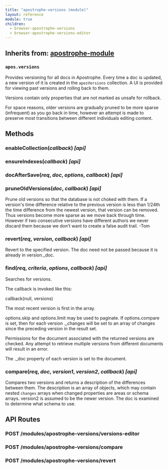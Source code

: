 ```yaml
---
title: "apostrophe-versions (module)"
layout: reference
module: true
children:
  - browser-apostrophe-versions
  - browser-apostrophe-versions-editor
---
```

## Inherits from: [apostrophe-module](../apostrophe-module/index.html)
### `apos.versions`
Provides versioning for all docs in Apostrophe. Every time a doc
is updated, a new version of it is created in the `aposVersions` collection.
A UI is provided for viewing past versions and rolling back to them.

Versions contain only properties that are not marked as unsafe
for rollback.

For space reasons, older versions are gradually pruned to be more sparse
(infrequent) as you go back in time, however an attempt is made to
preserve most transitions between different individuals editing content.


## Methods
### enableCollection(*callback*) *[api]*

### ensureIndexes(*callback*) *[api]*

### docAfterSave(*req*, *doc*, *options*, *callback*) *[api]*

### pruneOldVersions(*doc*, *callback*) *[api]*
Prune old versions so that the database is not choked
with them. If a version's time difference relative to
the previous version is less than 1/24th the time
difference from the newest version, that version can be
removed. Thus versions become more sparse as we move back
through time. However if two consecutive versions have
different authors we never discard them because
we don't want to create a false audit trail. -Tom
### revert(*req*, *version*, *callback*) *[api]*
Revert to the specified version. The doc need not be passed
because it is already in version._doc.
### find(*req*, *criteria*, *options*, *callback*) *[api]*
Searches for versions.

The callback is invoked like this:

callback(null, versions)

The most recent version is first in the array.

options.skip and options.limit may be used to paginate.
If options.compare is set, then for each version ._changes
will be set to an array of changes since the preceding version
in the result set.

Permissions for the document associated with the returned
versions are checked. Any attempt to retrieve multiple versions
from different documents will result in an error.

The ._doc property of each version is set to the document.
### compare(*req*, *doc*, *version1*, *version2*, *callback*) *[api]*
Compares two versions and returns a description of
the differences between them. The description is an
array of objects, which may contain nested `changes`
arrays when changed properties are areas or
schema arrays. version2 is assumed to be the
newer version. The doc is examined to determine what
schema to use.
## API Routes
### POST /modules/apostrophe-versions/versions-editor

### POST /modules/apostrophe-versions/compare

### POST /modules/apostrophe-versions/revert

